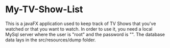 # My-TV-Show-List
This is a javaFX application used to keep track of TV Shows that you've watched or that you want to watch. 
In order to use it, you need a local MySql server where the user is "root" and the password is "". The database data lays in the src/resources/dump folder.
